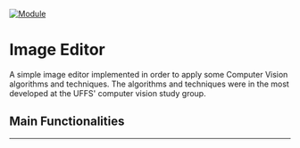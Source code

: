 [![Module](https://img.shields.io/badge/module-opencvjs-orange.svg?style=flat
)](https://docs.opencv.org/3.4/df/df7/tutorial_js_table_of_contents_setup.html "OpecvJS Tutorials")

# Image Editor

A simple image editor implemented in order to apply some Computer Vision algorithms and techniques.
The algorithms and techniques were in the most developed at the UFFS' computer vision study group.

## Main Functionalities
------------------------
